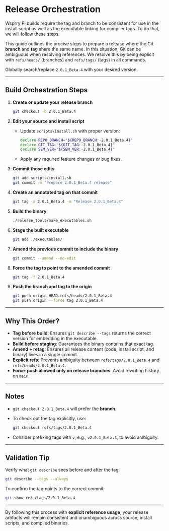 # Release Orchestration

Wsprry Pi builds require the tag and branch to be consistent for use in the install script as well as the executable linking for compiler tags. To do that, we will follow these steps.

This guide outlines the precise steps to prepare a release where the Git **branch** and **tag** share the same name. In this situation, Git can be ambiguous when resolving references. We resolve this by being explicit with `refs/heads/` (branches) and `refs/tags/` (tags) in all commands.

Globally search/replace `2.0.1_Beta.4` with your desired version.

---

## Build Orchestration Steps

1. **Create or update your release branch**

   ```bash
   git checkout -b 2.0.1_Beta.4
   ```

2. **Edit your source and install script**

    * Update `scripts\install.sh` with proper version:
        ```bash
        declare REPO_BRANCH="${REPO_BRANCH:-2.0.1_Beta.4}"
        declare GIT_TAG="${GIT_TAG:-2.0.1_Beta.4}"
        declare SEM_VER="${SEM_VER:-2.0.1_Beta.4}"
        ```
    * Apply any required feature changes or bug fixes.

3. **Commit those edits**

   ```bash
   git add scripts/install.sh
   git commit -m "Prepare 2.0.1_Beta.4 release"
   ```

4. **Create an annotated tag on that commit**

   ```bash
   git tag -a 2.0.1_Beta.4 -m "Release 2.0.1_Beta.4"
   ```

5. **Build the binary**

   ```bash
   ./release_tools/make_executables.sh
   ```

6. **Stage the built executable**

   ```bash
   git add ./executables/
   ```

7. **Amend the previous commit to include the binary**

   ```bash
   git commit --amend --no-edit
   ```

8. **Force the tag to point to the amended commit**

   ```bash
   git tag -f 2.0.1_Beta.4
   ```

9. **Push the branch and tag to the origin**

   ```bash
   git push origin HEAD:refs/heads/2.0.1_Beta.4
   git push origin --force tag 2.0.1_Beta.4
   ```

---

## Why This Order?

* **Tag before build**: Ensures `git describe --tags` returns the correct version for embedding in the executable.
* **Build before staging**: Guarantees the binary contains that exact tag.
* **Amend + retag**: Ensures all release content (code, install script, and binary) lives in a single commit.
* **Explicit refs**: Prevents ambiguity between `refs/tags/2.0.1_Beta.4` and `refs/heads/2.0.1_Beta.4`.
* **Force-push allowed only on release branches**: Avoid rewriting history on `main`.

---

## Notes

* `git checkout 2.0.1_Beta.4` will prefer the **branch**.

* To check out the tag explicitly, use:

  ```bash
  git checkout refs/tags/2.0.1_Beta.4
  ```

* Consider prefixing tags with `v`, e.g., `v2.0.1_Beta.3`, to avoid ambiguity.

---

## Validation Tip

Verify what `git describe` sees before and after the tag:

```bash
git describe --tags --always
```

To confirm the tag points to the correct commit:

```bash
git show refs/tags/2.0.1_Beta.4
```

---

By following this process with **explicit reference usage**, your release artifacts will remain consistent and unambiguous across source, install scripts, and compiled binaries.

